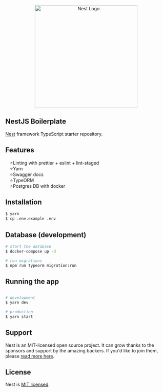 <p align="center">
  <a href="http://nestjs.com/" target="blank"><img src="https://nestjs.com/img/logo_text.svg" width="320" alt="Nest Logo" /></a>
</p>

## NestJS Boilerplate

[Nest](https://github.com/nestjs/nest) framework TypeScript starter repository.

## Features

<ul style="list-style-type: '⭐'">
<li>
 Linting with prettier + eslint + lint-staged
 </li>
 <li>
Yarn
 </li>
 <li>
 Swagger docs
 </li>
 <li>
TypeORM
 </li>
 <li>
Postgres DB with docker
 </li>
</ul>

## Installation

```bash
$ yarn
$ cp .env.example .env
```

## Database (development)

```bash
# start the database
$ docker-compose up -d

# run migrations
$ npm run typeorm migration:run
```

## Running the app

```bash

# development
$ yarn dev

# production
$ yarn start
```

## Support

Nest is an MIT-licensed open source project. It can grow thanks to the sponsors and support by the amazing backers. If you'd like to join them, please [read more here](https://docs.nestjs.com/support).

## License

Nest is [MIT licensed](LICENSE).
